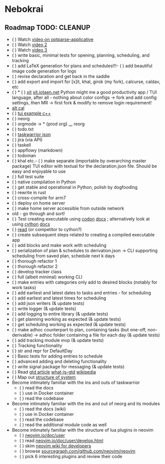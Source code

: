 # Nebokrai

## Roadmap TODO: CLEANUP

* ( ) Watch [video on optparse-applicative](https://www.youtube.com/watch?v=mS186vrNleE)
* ( ) Watch [video 2](https://www.youtube.com/watch?v=RtYWKG_zZrM)
* ( ) Watch [video 3](https://www.youtube.com/watch?v=KkXe8gSkbuc)
* ( ) write basic, minimal tests for opening, planning, scheduling, and tracking
* ( ) add LaTeX generation for plans and schedules!!!- ( ) add beautiful image code generation for logs
* ( ) revise declaration and get back in the saddle
* ( ) add export and import for [x]it, khal, girok (my fork), calcurse, caldav, etc
* ( ) * ( ) [xit](https://github.com/jotaen/xit) [xit.jotaen.net](https://xit.jotaen.net/)
Python might me a good productivity app / TUI language, after all - nothing about color configs → fork and add config settings, then MR -> first fork & modify to remove login requirement!
* [alt cal](https://github.com/frossm/cal)
* ( ) [tui example c++](https://github.com/ggerganov/wtf-tui?tab=readme-ov-file)
* ( ) neorg
* ( ) orgmode -> * {prod org} [...](https://www.reddit.com/r/emacs/s/HJemdxK4sd) reorg
* ( ) todo.txt
* ( ) [taskwarrior json](https://github.com/GothenburgBitFactory/taskwarrior/blob/develop/doc/devel/rfcs/task.md)
* ( ) jira (via API)
* ( ) taskell
* ( ) appflowy (markdown)
* ( ) todoman
* ( ) khal etc.- ( ) make separate (importable by overarching master package) TUI editor with textual for the declaration.json file. Should be easy and enjoyable to use
* ( ) full test suite
* ( ) native compilation in Python
* ( ) get stable and operational in Python, polish by dogfooding
* ( ) rewrite in rust
* ( ) cross-compile for arm7
* ( ) deploy on home server
* ( ) make home server accessible from outside network
* old - go through and sort!
* ( ) Test creating executable using [codon](https://github.com/exaloop/codon) [docs](https://docs.exaloop.io/codon/) ; alternatively look at using [cython](https://github.com/cython/cython) [docs](https://cython.readthedocs.io/en/latest/index.html)
* ( ) [read](https://blog.paperspace.com/boosting-python-scripts-cython/) (or competitor to cython?)
* ( ) create subsequent steps related to creating a compiled executable app
* ( ) add blocks and make work with scheduling
* ( ) serialization of plan & schedules to derivation.json -> CLI supporting scheduling from saved plan, schedule next k days
* ( ) thorough refactor 1
* ( ) thorough refactor 2
* ( ) develop tracker class
* ( ) full (albeit minimal) working CLI
* ( ) make entries with categories only add to desired blocks (notably for work tasks)
* ( ) add earliest and latest dates to tasks and entries - for scheduling
* ( ) add earliest and latest times for scheduling
* ( ) add json writers (& update tests)
* ( ) write logger (& update tests)
* ( ) add logging to entire library (& update tests)
* ( ) get planning working as expected (& update tests)
* ( ) get scheduling working as expected (& update tests)
* ( ) make adhoc counterpart to plan, containing tasks (but one-off, non-derivable) -> adhoc folder containing a file for each day (& update tests)
* ( ) add tracking module mvp (& update tests)
* ( ) Tracking functionality
* ( ) str and repr for DefaultDay
* ( ) Basic tests for adding entries to schedule
* ( ) advanced adding and deleting functionality
* ( ) write signal package for messaging (& update tests)
* ( ) Read [gtd article](https://hamberg.no/gtd,) [what-is-gtd](https://gettingthingsdone.com/what-is-gtd/,) [wikipedia](https://en.wikipedia.org/wiki/Getting_Things_Done)
* ( ) Map out [structure of system](https://www.notion.so/Design-and-Architecture-Notes-1a0633919e2e45838e3794e4aad4bee4?pvs=21)
* Become intimately familiar with the ins and outs of taskwarrior
  * ( ) read the docs
  * ( ) use in Docker container
  * ( ) read the codebase
* Become intimately familiar with the ins and out of neorg and its modules
  * ( ) read the docs (wiki)
  * ( ) use in Docker container
  * ( ) read the codebase
  * ( ) read the additional module code as well
* Become intimately familiar with the structure of lua plugins in neovim
  * ( ) [neovim.io/doc/user](https://neovim.io/doc/user/)
  * ( ) read [neovim.io/doc/user/develop.html](https://neovim.io/doc/user/develop.html)
  * ( ) skim [neovim wiki for developers](https://github.com/neovim/neovim/wiki#developers)
  * ( ) browse [sourcegraph.com/github.com/neovim/neovim](https://sourcegraph.com/github.com/neovim/neovim)
  * ( ) pick 6 interesting plugins and review their code
